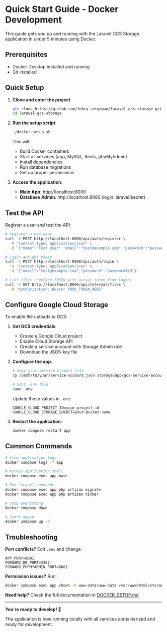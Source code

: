 # Quick Start Guide - Docker Development

This guide gets you up and running with the Laravel GCS Storage application in under 5 minutes using Docker.

## Prerequisites

- Docker Desktop installed and running
- Git installed

## Quick Setup

1. **Clone and enter the project**:
   ```bash
   git clone https://github.com/febry-setyawan/laravel-gcs-storage.git
   cd laravel-gcs-storage
   ```

2. **Run the setup script**:
   ```bash
   ./docker-setup.sh
   ```
   
   This will:
   - Build Docker containers
   - Start all services (app, MySQL, Redis, phpMyAdmin)
   - Install dependencies
   - Run database migrations
   - Set up proper permissions

3. **Access the application**:
   - **Main App**: http://localhost:8000
   - **Database Admin**: http://localhost:8080 (login: laravel/secret)

## Test the API

Register a user and test the API:

```bash
# Register a new user
curl -X POST http://localhost:8000/api/auth/register \
  -H "Content-Type: application/json" \
  -d '{"name":"Test User","email":"test@example.com","password":"password123","password_confirmation":"password123"}'

# Login and get token
curl -X POST http://localhost:8000/api/auth/login \
  -H "Content-Type: application/json" \
  -d '{"email":"test@example.com","password":"password123"}'

# List files (replace TOKEN with actual token from login)
curl -X GET http://localhost:8000/api/internal/files \
  -H "Authorization: Bearer YOUR_TOKEN_HERE"
```

## Configure Google Cloud Storage

To enable file uploads to GCS:

1. **Get GCS credentials**:
   - Create a Google Cloud project
   - Enable Cloud Storage API
   - Create a service account with Storage Admin role
   - Download the JSON key file

2. **Configure the app**:
   ```bash
   # Copy your service account file
   cp /path/to/your/service-account.json storage/app/gcs-service-account.json
   
   # Edit .env file
   nano .env
   ```
   
   Update these values in `.env`:
   ```env
   GOOGLE_CLOUD_PROJECT_ID=your-project-id
   GOOGLE_CLOUD_STORAGE_BUCKET=your-bucket-name
   ```

3. **Restart the application**:
   ```bash
   docker compose restart app
   ```

## Common Commands

```bash
# View application logs
docker compose logs -f app

# Access application shell
docker compose exec app bash

# Run Laravel commands
docker compose exec app php artisan migrate
docker compose exec app php artisan tinker

# Stop everything
docker compose down

# Start again
docker compose up -d
```

## Troubleshooting

**Port conflicts?** Edit `.env` and change:
```env
APP_PORT=8001
FORWARD_DB_PORT=3307
FORWARD_PHPMYADMIN_PORT=8081
```

**Permission issues?** Run:
```bash
docker compose exec app chown -R www-data:www-data /var/www/html/storage
```

**Need help?** Check the full documentation in [DOCKER_SETUP.md](DOCKER_SETUP.md)

---

**You're ready to develop!** 🎉

The application is now running locally with all services containerized and ready for development.